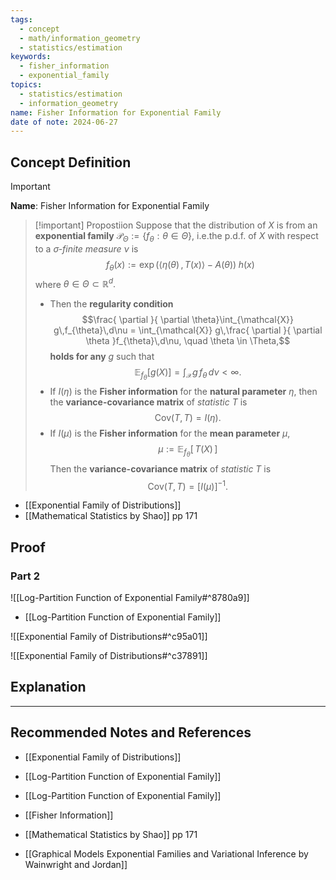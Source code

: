 ```yaml
---
tags:
  - concept
  - math/information_geometry
  - statistics/estimation
keywords:
  - fisher_information
  - exponential_family
topics:
  - statistics/estimation
  - information_geometry
name: Fisher Information for Exponential Family
date of note: 2024-06-27
---
```


## Concept Definition

>[!important]
>**Name**: Fisher Information for Exponential Family

>[!important] Propostiion
>Suppose that the distribution of $X$ is from an **exponential family** $\mathscr{P}_{\Theta} := \left\{ f_{\theta}: \theta\in \Theta \right\}$, i.e.the p.d.f. of $X$ with respect to a *$\sigma$-finite measure* $\nu$ is
>$$
> f_{\theta}(x) := \exp\left( \left\langle  \eta(\theta)\,,\, T(x)   \right\rangle - A(\theta) \right)\;h(x) 
>$$
>where $\theta \in \Theta \subset \mathbb{R}^d.$
>
>- Then the **regularity condition** $$\frac{ \partial  }{ \partial \theta}\int_{\mathcal{X}} g\,f_{\theta}\,d\nu = \int_{\mathcal{X}} g\,\frac{ \partial  }{ \partial \theta }f_{\theta}\,d\nu, \quad \theta \in \Theta,$$ **holds for any** $g$ such that $$ \mathbb{E}_{ f_{\theta} }\left[ g(X) \right] = \int_{\mathcal{X}}g\,f_{\theta}\,d\nu < \infty.$$
>- If $I(\eta)$ is the **Fisher information** for the **natural parameter** $\eta$, then the **variance-covariance matrix** of *statistic* $T$ is $$\text{Cov}(T, T) = I(\eta).$$
>- If  $I(\mu)$ is the **Fisher information** for the **mean parameter** $\mu$, $$\mu :=  \mathbb{E}_{ f_{\theta} }\left[\,T(X)\,\right]$$ Then the **variance-covariance matrix** of *statistic* $T$ is $$\text{Cov}(T, T) = \left[  I(\mu) \right]^{-1}.$$

- [[Exponential Family of Distributions]]
- [[Mathematical Statistics by Shao]] pp 171

## Proof

### Part 2

![[Log-Partition Function of Exponential Family#^8780a9]]

- [[Log-Partition Function of Exponential Family]]

![[Exponential Family of Distributions#^c95a01]]

![[Exponential Family of Distributions#^c37891]]



## Explanation





-----------
##  Recommended Notes and References


- [[Exponential Family of Distributions]]
- [[Log-Partition Function of Exponential Family]]
- [[Log-Partition Function of Exponential Family]]
- [[Fisher Information]]


- [[Mathematical Statistics by Shao]] pp 171
- [[Graphical Models Exponential Families and Variational Inference by Wainwright and Jordan]]
